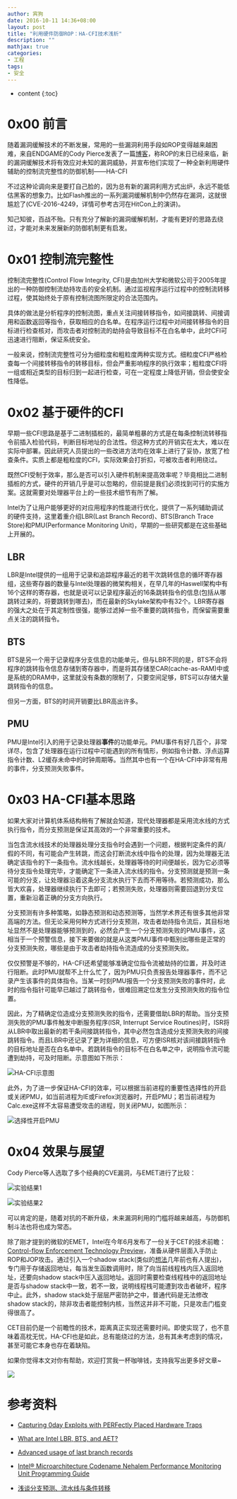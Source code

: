 ```yaml
---
author: 宾狗
date: 2016-10-11 14:36+08:00
layout: post
title: "利用硬件防御ROP：HA-CFI技术浅析"
description: ""
mathjax: true
categories:
- 工程
tags:
- 安全
---
```


* content
{:toc}

# 0x00 前言

随着漏洞缓解技术的不断发展，常用的一些漏洞利用手段如ROP变得越来越困难，来自ENDGAME的Cody Pierce发表了一篇[博客](https://www.endgame.com/blog/rop-dying-and-your-exploit-mitigations-are-life-support)，称ROP的末日已经来临，新的漏洞缓解技术将有效应对未知的漏洞威胁，并宣布他们实现了一种全新利用硬件辅助的控制流完整性的防御机制——HA-CFI







不过这种论调向来是要打自己脸的，因为总有新的漏洞利用方式出炉，永远不能低估黑客的想象力。比如Flash推出的一系列漏洞缓解机制中仍然存在漏洞，这就很尴尬了(CVE-2016-4249，详情可参考古河在HitCon上的演讲)。

知己知彼，百战不殆。只有充分了解新的漏洞缓解机制，才能有更好的思路去绕过，才能对未来发展新的防御机制更有启发。

# 0x01 控制流完整性

控制流完整性(Control Flow Integrity, CFI)是由加州大学和微软公司于2005年提出的一种防御控制流劫持攻击的安全机制。通过监视程序运行过程中的控制流转移过程，使其始终处于原有控制流图所限定的合法范围内。

具体的做法是分析程序的控制流图，重点关注间接转移指令，如间接跳转、间接调用和函数返回等指令，获取相应的白名单。在程序运行过程中对间接转移指令的目标进行检查核对，而攻击者对控制流的劫持会导致目标不在白名单中，此时CFI可迅速进行阻断，保证系统安全。

一般来说，控制流完整性可分为细粒度和粗粒度两种实现方式。细粒度CFI严格检查每一个间接转移指令的转移目标，但会严重影响程序的执行效率；粗粒度CFI将一组或相近类型的目标归到一起进行检查，可在一定程度上降低开销，但会使安全性降低。

# 0x02 基于硬件的CFI

早期一些CFI思路是基于二进制插桩的，最简单粗暴的方式是在每条控制流转移指令前插入检验代码，判断目标地址的合法性。但这种方式的开销实在太大，难以在实际中部署。因此研究人员提出的一些改进方法均在效率上进行了妥协，放宽了检查条件。实质上都是粗粒度的CFI，实际效果会打折扣，可被攻击者利用绕过。

既然CFI受制于效率，那么是否可以引入硬件机制来提高效率呢？毕竟相比二进制插桩的方式，硬件的开销几乎是可以忽略的，但前提是我们必须找到可行的实施方案。这就需要对处理器平台上的一些技术细节有所了解。

Intel为了让用户能够更好的对应用程序的性能进行优化，提供了一系列辅助调试的硬件支持，这里着重介绍LBR(Last Branch Record)、BTS(Branch Trace Store)和PMU(Performance Monitoring Unit)，早期的一些研究都是在这些基础上开展的。

## LBR

LBR是Intel提供的一组用于记录和追踪程序最近的若干次跳转信息的循环寄存器组，这些寄存器的数量与Intel处理器的微架构相关，在早几年的Haswell架构中有16个这样的寄存器，也就是说可以记录程序最近的16条跳转指令的信息(包括从哪跳转过来的，将要跳转到哪去)，而在最新的Skylake架构中有32个。LBR寄存器的强大之处在于其定制性很强，能够过滤掉一些不重要的跳转指令，而保留需要重点关注的跳转指令。

## BTS

BTS是另一个用于记录程序分支信息的功能单元，但与LBR不同的是，BTS不会将程序的跳转指令信息存储到寄存器中，而是将其存储至CAR(cache-as-RAM)中或是系统的DRAM中，这里就没有条数的限制了，只要空间足够，BTS可以存储大量跳转指令的信息。

但另一方面，BTS的时间开销要比LBR高出许多。

## PMU

PMU是Intel引入的用于记录处理器**事件**的功能单元。PMU事件有好几百个，非常详尽，包含了处理器在运行过程中可能遇到的所有情形，例如指令计数、浮点运算指令计数、L2缓存未命中的时钟周期等。当然其中也有一个在HA-CFI中非常有用的事件，分支预测失败事件。

# 0x03 HA-CFI基本思路

如果大家对计算机体系结构稍有了解就会知道，现代处理器都是采用流水线的方式执行指令，而分支预测是保证其高效的一个非常重要的技术。

当包含流水线技术的处理器处理分支指令时会遇到一个问题，根据判定条件的真/假的不同，有可能会产生转跳，而这会打断流水线中指令的处理，因为处理器无法确定该指令的下一条指令。流水线越长，处理器等待的时间便越长，因为它必须等待分支指令处理完毕，才能确定下一条进入流水线的指令。分支预测就是预测一条可能的分支，让处理器沿着这条分支流水执行下去而不用等待。若预测成功，那么皆大欢喜，处理器继续执行下去即可；若预测失败，处理器则需要回退到分支位置，重新沿着正确的分支方向执行。

分支预测有许多种策略，如静态预测和动态预测等，当然学术界还有很多其他非常高端的方法。但无论采用何种方式进行分支预测，攻击者劫持指令流后，其目标地址显然不是处理器能够预测到的，必然会产生一个分支预测失败的PMU事件，这相当于一个预警信息，接下来要做的就是从这类PMU事件中甄别出哪些是正常的分支预测失败，哪些是由于攻击者劫持指令流造成的分支预测失败。

仅仅预警是不够的，HA-CFI还希望能够准确定位指令流被劫持的位置，并及时进行阻断。此时PMU就帮不上什么忙了，因为PMU只负责报告处理器事件，而不记录产生该事件的具体指令。当某一时刻PMU报告一个分支预测失败的事件时，此时的指令指针可能早已越过了跳转指令，很难回溯定位发生分支预测失败的指令位置。

因此，为了精确定位造成分支预测失败的指令，还需要借助LBR的帮助。当分支预测失败的PMU事件触发中断服务程序(ISR, Interrupt Service Routines)时，ISR将从LBR中取出最新的若干条间接跳转指令，其中必然包含造成分支预测失败的间接跳转指令。而且LBR中还记录了更为详细的信息，可方便ISR核对该间接跳转指令的目标地址是否在白名单中。若跳转指令的目标不在白名单之中，说明指令流可能遭到劫持，可及时阻断。示意图如下所示：

![HA-CFI示意图](http://lc-cf2bfs1v.cn-n1.lcfile.com/8bd196676f239771.PNG)

此外，为了进一步保证HA-CFI的效率，可以根据当前进程的重要性选择性的开启或关闭PMU，如当前进程为IE或Firefox浏览器时，开启PMU；若当前进程为Calc.exe这样不太容易遭受攻击的进程，则关闭PMU，如图所示：

![选择性开启PMU](http://lc-cf2bfs1v.cn-n1.lcfile.com/1ee272f069e1dcaa.PNG)

# 0x04 效果与展望

Cody Pierce等人选取了多个经典的CVE漏洞，与EMET进行了比较：

![实验结果1](http://lc-cf2bfs1v.cn-n1.lcfile.com/5ba5c830d87170d6.PNG)

![实验结果2](http://lc-cf2bfs1v.cn-n1.lcfile.com/7ed1d3693c574ca2.PNG)

可以肯定的是，随着对抗的不断升级，未来漏洞利用的门槛将越来越高，与防御机制斗法也将也成为常态。

除了刚才提到的微软的EMET，Intel在今年6月发布了一份关于CET的技术前瞻：[Control-flow Enforcement Technology Preview](https://software.intel.com/sites/default/files/managed/4d/2a/control-flow-enforcement-technology-preview.pdf)，准备从硬件层面入手防止ROP和JOP攻击。通过引入一个shadow stack(类似的[想法](https://people.eecs.berkeley.edu/~daw/papers/shadow-asiaccs15.pdf)几年前也有人提出)，专门用于存储返回地址，每当发生函数调用时，除了向当前线程栈内压入返回地址，还要向shadow stack中压入返回地址。返回时需要检查线程栈中的返回地址是否与shadow stack中一致，若不一致，说明线程栈可能遭到攻击者破坏，程序中止。此外，shadow stack处于层层严密防护之中，普通代码是无法修改shadow stack的，除非攻击者能控制内核，当然这并非不可能，只是攻击门槛变得很高了。

CET目前仍是一个前瞻性的技术，距离真正实现还需要时间。即使实现了，也不意味着高枕无忧，HA-CFI也是如此，总有能绕过的方法，总有其未考虑到的情况，甚至可能它本身也存在着缺陷。

如果你觉得本文对你有帮助，欢迎打赏我一杯咖啡钱，支持我写出更多好文章~

![](http://lc-cf2bfs1v.cn-n1.lcfile.com/184650991fae74643fd0.png)

# 参考资料

- [Capturing 0day Exploits with PERFectly Placed Hardware Traps](https://www.endgame.com/blog/capturing-0day-exploits-perfectly-placed-hardware-traps)

- [What are Intel LBR, BTS, and AET?](http://blog.asset-intertech.com/test_data_out/2013/11/what-are-intel-lbr-bts-and-aet.html)

- [Advanced usage of last branch records](https://lwn.net/Articles/680996/)

- [Intel® Microarchitecture Codename Nehalem Performance Monitoring Unit Programming Guide ](https://software.intel.com/sites/default/files/m/5/2/c/f/1/30320-Nehalem-PMU-Programming-Guide-Core.pdf)

- [浅谈分支预测、流水线与条件转移](http://www.cnblogs.com/yangecnu/p/4196026.html)



